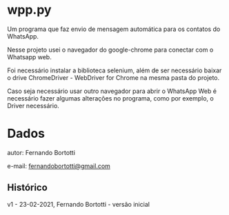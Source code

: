 # wpp.py                                                                   

Um programa que faz envio de mensagem automática para os contatos do WhatsApp.

Nesse projeto usei o navegador do google-chrome para conectar com o Whatsapp web.

Foi necessário instalar a biblioteca selenium, além de ser necessário baixar o drive ChromeDriver - WebDriver for Chrome na mesma pasta do projeto.

Caso seja necessário usar outro navegador para abrir o WhatsApp Web é necessário fazer algumas alterações no programa, como por exemplo, o Driver necessário.

# Dados
 autor: Fernando Bortotti


 e-mail: fernandobortotti@gmail.com

 ## Histórico
 v1 - 23-02-2021, Fernando Bortotti - versão inicial
